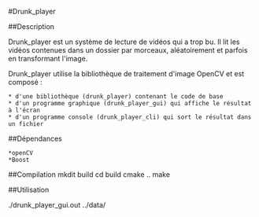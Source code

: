 #Drunk_player

##Description


Drunk_player est un système de lecture de vidéos qui a trop bu. Il lit les vidéos contenues dans un dossier par morceaux, aléatoirement et parfois en transformant l'image.

Drunk_player utilise la bibliothèque de traitement d'image OpenCV et est composé :

    * d'une bibliothèque (drunk_player) contenant le code de base
    * d'un programme graphique (drunk_player_gui) qui affiche le résultat à l'écran
    * d'un programme console (drunk_player_cli) qui sort le résultat dans un fichier

##Dépendances 

	*openCV
	*Boost

##Compilation 
	mkdit build
	cd build
	cmake ..
	make

##Utilisation

./drunk_player_gui.out ../data/ 

